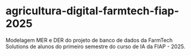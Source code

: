 # agricultura-digital-farmtech-fiap-2025
Modelagem MER e DER do projeto de banco de dados da FarmTech Solutions de alunos do primeiro semestre do curso de IA da FIAP - 2025.
